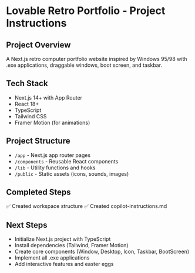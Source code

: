 # Lovable Retro Portfolio - Project Instructions

## Project Overview
A Next.js retro computer portfolio website inspired by Windows 95/98 with .exe applications, draggable windows, boot screen, and taskbar.

## Tech Stack
- Next.js 14+ with App Router
- React 18+
- TypeScript
- Tailwind CSS
- Framer Motion (for animations)

## Project Structure
- `/app` - Next.js app router pages
- `/components` - Reusable React components
- `/lib` - Utility functions and hooks
- `/public` - Static assets (icons, sounds, images)

## Completed Steps
✅ Created workspace structure
✅ Created copilot-instructions.md

## Next Steps
- Initialize Next.js project with TypeScript
- Install dependencies (Tailwind, Framer Motion)
- Create core components (Window, Desktop, Icon, Taskbar, BootScreen)
- Implement all .exe applications
- Add interactive features and easter eggs

